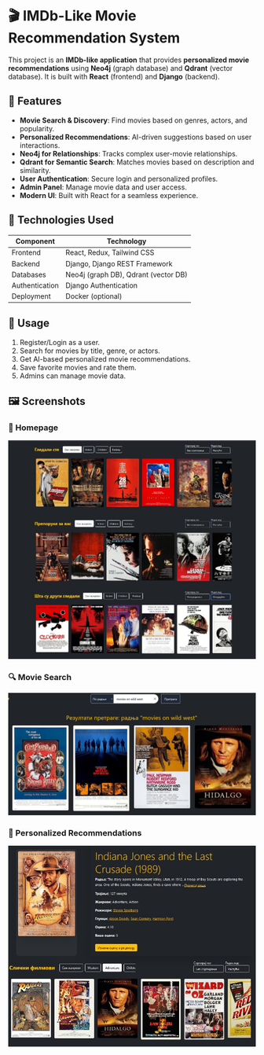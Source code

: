 # 🎬 IMDb-Like Movie Recommendation System

This project is an **IMDb-like application** that provides **personalized movie recommendations** using **Neo4j** (graph database) and **Qdrant** (vector database). It is built with **React** (frontend) and **Django** (backend).

## 📌 Features
- **Movie Search & Discovery**: Find movies based on genres, actors, and popularity.
- **Personalized Recommendations**: AI-driven suggestions based on user interactions.
- **Neo4j for Relationships**: Tracks complex user-movie relationships.
- **Qdrant for Semantic Search**: Matches movies based on description and similarity.
- **User Authentication**: Secure login and personalized profiles.
- **Admin Panel**: Manage movie data and user access.
- **Modern UI**: Built with React for a seamless experience.

## 🚀 Technologies Used
| Component  | Technology |
|------------|------------|
| Frontend   | React, Redux, Tailwind CSS |
| Backend    | Django, Django REST Framework |
| Databases  | Neo4j (graph DB), Qdrant (vector DB) |
| Authentication | Django Authentication |
| Deployment | Docker (optional) |

## 📖 Usage
1. Register/Login as a user.
2. Search for movies by title, genre, or actors.
3. Get AI-based personalized movie recommendations.
4. Save favorite movies and rate them.
5. Admins can manage movie data.

## 🖼 Screenshots

### 🎥 Homepage
![Homepage](screenshots/pocetna_stranica.jpg)

### 🔍 Movie Search
![Search](screenshots/pretraga_po_radnji.jpg)

### 🤖 Personalized Recommendations
![Recommendations](screenshots/preporuke_filmova.jpg)
